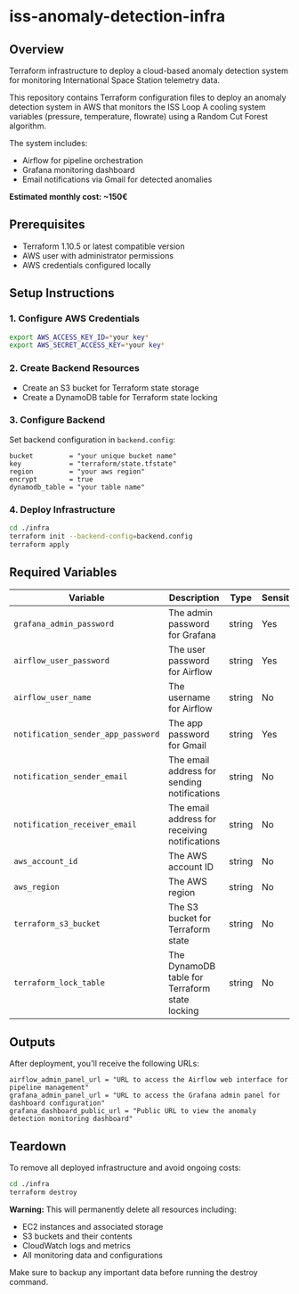 # iss-anomaly-detection-infra
## Overview

Terraform infrastructure to deploy a cloud-based anomaly detection system for monitoring International Space Station telemetry data.

This repository contains Terraform configuration files to deploy an anomaly detection system in AWS that monitors the ISS Loop A cooling system variables (pressure, temperature, flowrate) using a Random Cut Forest algorithm.

The system includes:
- Airflow for pipeline orchestration
- Grafana monitoring dashboard
- Email notifications via Gmail for detected anomalies

**Estimated monthly cost: ~150€**

## Prerequisites

- Terraform 1.10.5 or latest compatible version
- AWS user with administrator permissions
- AWS credentials configured locally

## Setup Instructions

### 1. Configure AWS Credentials
```bash
export AWS_ACCESS_KEY_ID=*your key*
export AWS_SECRET_ACCESS_KEY=*your key*
```

### 2. Create Backend Resources
- Create an S3 bucket for Terraform state storage
- Create a DynamoDB table for Terraform state locking

### 3. Configure Backend
Set backend configuration in `backend.config`:
```hcl
bucket         = "your unique bucket name"
key            = "terraform/state.tfstate"
region         = "your aws region"
encrypt        = true
dynamodb_table = "your table name"
```

### 4. Deploy Infrastructure
```bash
cd ./infra
terraform init --backend-config=backend.config
terraform apply
```

## Required Variables

| Variable | Description | Type | Sensitive |
|----------|-------------|------|-----------|
| `grafana_admin_password` | The admin password for Grafana | string | Yes |
| `airflow_user_password` | The user password for Airflow | string | Yes |
| `airflow_user_name` | The username for Airflow | string | No |
| `notification_sender_app_password` | The app password for Gmail | string | Yes |
| `notification_sender_email` | The email address for sending notifications | string | No |
| `notification_receiver_email` | The email address for receiving notifications | string | No |
| `aws_account_id` | The AWS account ID | string | No |
| `aws_region` | The AWS region | string | No |
| `terraform_s3_bucket` | The S3 bucket for Terraform state | string | No |
| `terraform_lock_table` | The DynamoDB table for Terraform state locking | string | No |

## Outputs

After deployment, you'll receive the following URLs:

```
airflow_admin_panel_url = "URL to access the Airflow web interface for pipeline management"
grafana_admin_panel_url = "URL to access the Grafana admin panel for dashboard configuration"
grafana_dashboard_public_url = "Public URL to view the anomaly detection monitoring dashboard"
```

## Teardown

To remove all deployed infrastructure and avoid ongoing costs:

```bash
cd ./infra
terraform destroy
```

**Warning:** This will permanently delete all resources including:
- EC2 instances and associated storage
- S3 buckets and their contents
- CloudWatch logs and metrics
- All monitoring data and configurations

Make sure to backup any important data before running the destroy command.